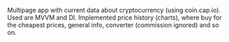 Multipage app with current data about cryptocurrency (using coin.cap.io). Used are MVVM and DI. Implemented price history (charts), where buy for the cheapest prices, general info, converter (commission ignored) and so on.
